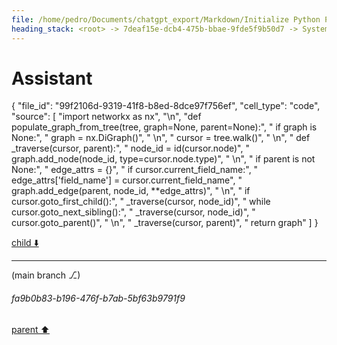 ```yaml
---
file: /home/pedro/Documents/chatgpt_export/Markdown/Initialize Python Parser & Language.md
heading_stack: <root> -> 7deaf15e-dcb4-475b-bbae-9fde5f9b50d7 -> System -> 5a6cae08-3bad-4a1b-92fc-266c59c03560 -> System -> aaa2ddfa-521c-405d-b9e3-227ffc2bcaac -> User -> 6d8915d9-494c-4acc-8597-98c9519f6c8f -> Assistant -> 4aca064a-e9f9-44da-95a8-6f7790f3618d -> Tool -> 07a91a45-2df0-4247-a7c5-eed4c1d80d2b -> Assistant -> a2864381-72df-4235-b645-de3388a504fd -> Assistant -> 5241b676-ecc5-41db-bbd9-f39e12b4d5a1 -> Tool -> b69e85ff-b1d6-4f22-bd95-b04a7e6ce8ee -> Assistant -> 1ebaf51c-ef90-4949-b253-25e3ee987df6 -> Tool -> 381527fc-babd-4be9-969a-d2ebed211701 -> Assistant -> f601a97e-f099-45d4-be5f-598badf44a95 -> Assistant -> 83fd203e-51af-4b0c-81a1-92af3cbedb35 -> Tool -> Initialize the Python parser -> Initialize the Python language -> 84085495-982f-479e-8504-be9132565200 -> Assistant -> 112ef432-f042-4644-8473-d144a0323889 -> Tool -> Initialize the Python parser -> Initialize the Python language -> 22effdc1-4c81-4317-91f1-b4bd610aa167 -> Assistant -> aaa2384a-7544-4fc6-8884-faf486622cf7 -> User -> 15e08f20-977e-499c-bfea-715ce1340cc0 -> Assistant
---
```

# Assistant

{
  "file_id": "99f2106d-9319-41f8-b8ed-8dce97f756ef",
  "cell_type": "code",
  "source": [
    "import networkx as nx",
    "\n",
    "def populate_graph_from_tree(tree, graph=None, parent=None):",
    "    if graph is None:",
    "        graph = nx.DiGraph()",
    "    \n",
    "    cursor = tree.walk()",
    "    \n",
    "    def _traverse(cursor, parent):",
    "        node_id = id(cursor.node)",
    "        graph.add_node(node_id, type=cursor.node.type)",
    "        \n",
    "        if parent is not None:",
    "            edge_attrs = {}",
    "            if cursor.current_field_name:",
    "                edge_attrs['field_name'] = cursor.current_field_name",
    "            graph.add_edge(parent, node_id, **edge_attrs)",
    "        \n",
    "        if cursor.goto_first_child():",
    "            _traverse(cursor, node_id)",
    "            while cursor.goto_next_sibling():",
    "                _traverse(cursor, node_id)",
    "        cursor.goto_parent()",
    "    \n",
    "    _traverse(cursor, parent)",
    "    return graph"
  ]
}

[child ⬇️](#fa9b0b83-b196-476f-b7ab-5bf63b9791f9)

---

(main branch ⎇)
###### fa9b0b83-b196-476f-b7ab-5bf63b9791f9
[parent ⬆️](#15e08f20-977e-499c-bfea-715ce1340cc0)
